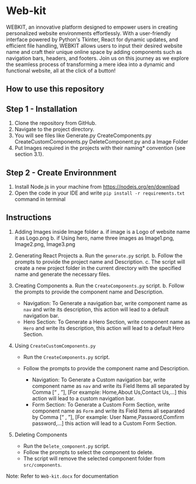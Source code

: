 # Web-kit

WEBKIT, an innovative platform designed to empower users in creating personalized website environments effortlessly. With a user-friendly interface powered by Python's Tkinter, React for dynamic updates, and efficient file handling, WEBKIT allows users to input their desired website name and craft their unique online space by adding components such as navigation bars, headers, and footers. Join us on this journey as we explore the seamless process of transforming a mere idea into a dynamic and functional website, all at the click of a button!

## How to use this repository 

## Step 1 - Installation
1.	Clone the repository from GitHub.
2.	Navigate to the project directory.
3.	You will see files like Generate.py CreateComponents.py CreateCustomComponents.py DeleteComponent.py and a Image Folder
4.	Put Images required in the projects with their naming* convention {see section 3.1}. 
## Step 2 - Create Environnment
1. Install Node.js in your machine from https://nodejs.org/en/download
2. Open the code in your IDE and write `pip install -r requirements.txt` command in terminal

## Instructions 
1. Adding Images inside Image folder
  	a. if image is a Logo of website name it as Logo.png
    b. if Using hero, name three images as Image1.png, Image2.png, Image3.png
   
2. Generating React Projects
    a.	Run the `generate.py` script.
    b.	Follow the prompts to provide the project name and Description.
    c.	The script will create a new project folder in the current directory with the specified name and generate the necessary files.
   
 3. Creating Components
    a. Run the `CreateComponents.py` script.
    b. Follow the prompts to provide the component name and Description.
    
    - Navigation: To Generate a navigation bar, write component name as `nav` and write its description, this action will lead to a default navigation bar.
    - Hero Section: To Generate a Hero Section, write component name as `Hero` and write its description, this action will lead to a default Hero Section.


  4. Using `CreateCustomComponents.py`
     -	Run the `CreateComponents.py` script.
     -	Follow the prompts to provide the component name and Description.
     
        - Navigation: To Generate a Custom navigation bar, write component name as `nav` and write its Field Items all separated by Comma [“ , ”], [For example: 
Home,About Us,Contact Us,…] this action will lead to a custom navigation bar.
        - Form Section: To Generate a Custom Form Section, write component name as `Form` and write its Field Items all separated by Comma [“ , ”], [For example: User Name,Password,Comfirm password,…] this action will lead to a Custom Form Section.


  5. Deleting Components
     -  Run the `Delete_component.py` script.
     -	Follow the prompts to select the component to delete.
     -  The script will remove the selected component folder from `src/components`.

  Note: Refer to `Web-kit.docx` for documentation
 
